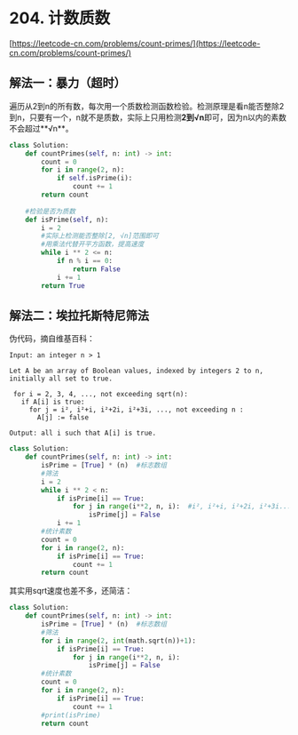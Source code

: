 # 204. 计数质数

[https://leetcode-cn.com/problems/count-primes/](https://leetcode-cn.com/problems/count-primes/)

## 解法一：暴力（超时）

遍历从2到n的所有数，每次用一个质数检测函数检验。检测原理是看n能否整除2到n，只要有一个，n就不是质数，实际上只用检测**2到√n**即可，因为n以内的素数不会超过**√n**。

```python
class Solution:
    def countPrimes(self, n: int) -> int:
        count = 0
        for i in range(2, n):
            if self.isPrime(i):
                count += 1
        return count
    
    #检验是否为质数
    def isPrime(self, n):
        i = 2
        #实际上检测能否整除[2, √n]范围即可
        #用乘法代替开平方函数，提高速度
        while i ** 2 <= n:
            if n % i == 0:
                return False
            i += 1
        return True
```

## 解法二：埃拉托斯特尼筛法

伪代码，摘自维基百科：

```text
Input: an integer n > 1
 
Let A be an array of Boolean values, indexed by integers 2 to n,
initially all set to true.
 
 for i = 2, 3, 4, ..., not exceeding sqrt(n):
   if A[i] is true:
     for j = i², i²+i, i²+2i, i²+3i, ..., not exceeding n :
       A[j] := false
 
Output: all i such that A[i] is true.
```

```python
class Solution:
    def countPrimes(self, n: int) -> int:
        isPrime = [True] * (n)  #标志数组
        #筛法
        i = 2
        while i ** 2 < n:
            if isPrime[i] == True:
                for j in range(i**2, n, i):  #i², i²+i, i²+2i, i²+3i...
                    isPrime[j] = False
            i += 1
        #统计素数    
        count = 0
        for i in range(2, n):
            if isPrime[i] == True:
                count += 1
        return count
```

其实用sqrt速度也差不多，还简洁：

```python
class Solution:
    def countPrimes(self, n: int) -> int:
        isPrime = [True] * (n)  #标志数组
        #筛法
        for i in range(2, int(math.sqrt(n))+1):
            if isPrime[i] == True:
                for j in range(i**2, n, i):
                    isPrime[j] = False
        #统计素数    
        count = 0
        for i in range(2, n):
            if isPrime[i] == True:
                count += 1
        #print(isPrime)
        return count
```

